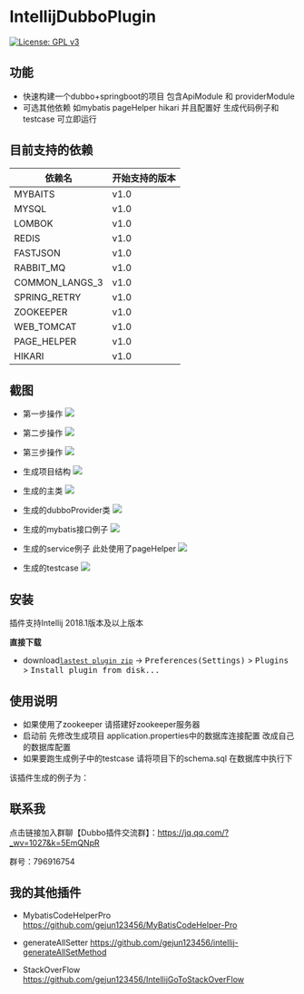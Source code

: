 # IntellijDubboPlugin

[![License: GPL v3](https://img.shields.io/badge/License-GPL%20v3-blue.svg)](https://www.gnu.org/licenses/gpl-3.0)

## 功能

- 快速构建一个dubbo+springboot的项目 包含ApiModule 和 providerModule
- 可选其他依赖 如mybatis pageHelper hikari 并且配置好 生成代码例子和testcase 可立即运行 


## 目前支持的依赖
| 依赖名            |  开始支持的版本        |
|----------------------|-------------------  |
| MYBAITS   |   v1.0              |
| MYSQL       |   v1.0            |
|LOMBOK      |   v1.0             |
| REDIS    |   v1.0           |
| FASTJSON   |   v1.0            |
| RABBIT_MQ       |   v1.0          |
| COMMON_LANGS_3     |  v1.0          |
| SPRING_RETRY |   v1.0            |
| ZOOKEEPER      |   v1.0             |
|WEB_TOMCAT| v1.0 |
|PAGE_HELPER | v1.0 |
|HIKARI | v1.0 |


## 截图

- 第一步操作
![](http://ogyxv3y5w.bkt.clouddn.com/start.png)

- 第二步操作
![](http://ogyxv3y5w.bkt.clouddn.com/second.png)


- 第三步操作
![](http://ogyxv3y5w.bkt.clouddn.com/third.png)

- 生成项目结构
![](http://ogyxv3y5w.bkt.clouddn.com/projectStructure.png)

- 生成的主类
![](http://ogyxv3y5w.bkt.clouddn.com/demoApplication.png)

- 生成的dubboProvider类
![](http://ogyxv3y5w.bkt.clouddn.com/generateProvider.png)


- 生成的mybatis接口例子
![](http://ogyxv3y5w.bkt.clouddn.com/mybatisExample.png)


- 生成的service例子 此处使用了pageHelper
![](http://ogyxv3y5w.bkt.clouddn.com/generateService.png)


- 生成的testcase
![](http://ogyxv3y5w.bkt.clouddn.com/generateTestCase.png)



## 安装 

插件支持Intellij 2018.1版本及以上版本

**直接下载**
- download[`lastest plugin zip`](http://ogyxv3y5w.bkt.clouddn.com/dubboPlugin-1.0.zip) -> <kbd>Preferences(Settings)</kbd> > <kbd>Plugins</kbd> > <kbd>Install plugin from disk...</kbd>


## 使用说明

- 如果使用了zookeeper 请搭建好zookeeper服务器
- 启动前 先修改生成项目 application.properties中的数据库连接配置 改成自己的数据库配置
- 如果要跑生成例子中的testcase 请将项目下的schema.sql 在数据库中执行下

该插件生成的例子为：


## 联系我

点击链接加入群聊【Dubbo插件交流群】：https://jq.qq.com/?_wv=1027&k=5EmQNpR

群号：796916754



## 我的其他插件

- MybatisCodeHelperPro  https://github.com/gejun123456/MyBatisCodeHelper-Pro

- generateAllSetter https://github.com/gejun123456/intellij-generateAllSetMethod

- StackOverFlow https://github.com/gejun123456/IntellijGoToStackOverFlow







